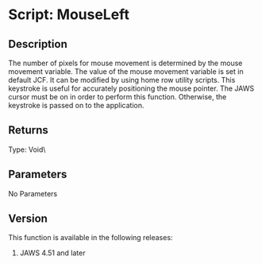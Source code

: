 # Script: MouseLeft

## Description

The number of pixels for mouse movement is determined by the mouse
movement variable. The value of the mouse movement variable is set in
default JCF. It can be modified by using home row utility scripts. This
keystroke is useful for accurately positioning the mouse pointer. The
JAWS cursor must be on in order to perform this function. Otherwise, the
keystroke is passed on to the application.

## Returns

Type: Void\

## Parameters

No Parameters

## Version

This function is available in the following releases:

1.  JAWS 4.51 and later
